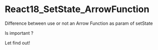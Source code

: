 # React18_SetState_ArrowFunction

Difference between use or not an Arrow Function as param of setState

Is important ?

Let find out!
